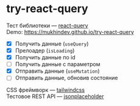 # try-react-query

Тест библиотеки — [react-query](https://react-query.tanstack.com/)  
Demo: https://mukhindev.github.io/try-react-query

- [x] Получить данные (`useQuery`)
- [x] Прелоадер (`isLoading`)
- [x] Получить данные по id
- [ ] Получить данные с параметром
- [x] Отправить данные (`useMutation`)
- [ ] Отправить данные, обновив состояние

CSS фреймворк — [tailwindcss](https://tailwindcss.com/)  
Тестовое REST API — [jsonplaceholder](https://jsonplaceholder.typicode.com/)
